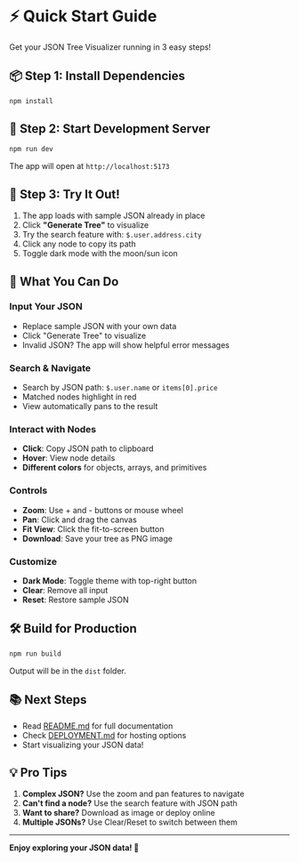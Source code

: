 # ⚡ Quick Start Guide

Get your JSON Tree Visualizer running in 3 easy steps!

## 📦 Step 1: Install Dependencies

```bash
npm install
```

## 🚀 Step 2: Start Development Server

```bash
npm run dev
```

The app will open at `http://localhost:5173`

## 🎯 Step 3: Try It Out!

1. The app loads with sample JSON already in place
2. Click **"Generate Tree"** to visualize
3. Try the search feature with: `$.user.address.city`
4. Click any node to copy its path
5. Toggle dark mode with the moon/sun icon

## 🎨 What You Can Do

### Input Your JSON
- Replace sample JSON with your own data
- Click "Generate Tree" to visualize
- Invalid JSON? The app will show helpful error messages

### Search & Navigate
- Search by JSON path: `$.user.name` or `items[0].price`
- Matched nodes highlight in red
- View automatically pans to the result

### Interact with Nodes
- **Click**: Copy JSON path to clipboard
- **Hover**: View node details
- **Different colors** for objects, arrays, and primitives

### Controls
- **Zoom**: Use + and - buttons or mouse wheel
- **Pan**: Click and drag the canvas
- **Fit View**: Click the fit-to-screen button
- **Download**: Save your tree as PNG image

### Customize
- **Dark Mode**: Toggle theme with top-right button
- **Clear**: Remove all input
- **Reset**: Restore sample JSON

## 🛠 Build for Production

```bash
npm run build
```

Output will be in the `dist` folder.

## 📚 Next Steps

- Read [README.md](README.md) for full documentation
- Check [DEPLOYMENT.md](DEPLOYMENT.md) for hosting options
- Start visualizing your JSON data!

## 💡 Pro Tips

1. **Complex JSON?** Use the zoom and pan features to navigate
2. **Can't find a node?** Use the search feature with JSON path
3. **Want to share?** Download as image or deploy online
4. **Multiple JSONs?** Use Clear/Reset to switch between them

---

**Enjoy exploring your JSON data! 🌳**
